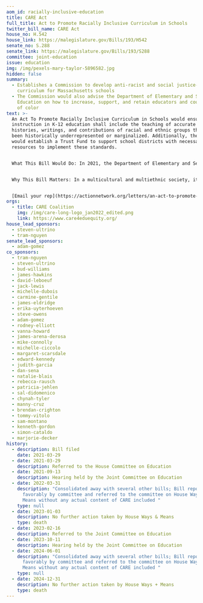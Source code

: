 ```yaml
---
aom_id: racially-inclusive-education
title: CARE Act
full_title: Act to Promote Racially Inclusive Curriculum in Schools
twitter_bill_name: CARE Act
house_no: H.542
house_link: https://malegislature.gov/Bills/193/H542
senate_no: S.288
senate_link: https://malegislature.gov/Bills/193/S288
committee: joint-education
issue: education
img: /img/pexels-mary-taylor-5896582.jpg
hidden: false
summary:
  - Establishes a Commission to develop anti-racist and social justice-focused
    curriculum for Massachusetts schools
  - The Commission would also advise the Department of Elementary and Secondary
    Education on how to increase, support, and retain educators and counselors
    of color
text: >-
  An Act To Promote Racially Inclusive Curriculum in Schools would ensure that
  instruction in K-12 education shall include the teaching of accurate
  histories, writings, and contributions of racial and ethnic groups that have
  been historically underrepresented or marginalized. Additionally, the bill
  would establish a Trust Fund to support school districts with necessary
  resources to implement these standards. 


  What This Bill Would Do: In 2021, the Department of Elementary and Secondary Education (DESE) provided guidance and recommended resources to reflect the importance of race, racism, and culturally inclusive teaching. This bill establishes academic standards in DESE’s curriculum frameworks that incorporate the study of histories and narratives of underrepresented racial and ethnic groups into instruction in all public schools. A separate trust fund will be established to provide grant-based support for school districts to implement such curriculum. 


  Why This Bill Matters: In a multicultural and multiethnic society, it is vital that students receive an education that includes accurate histories, stories, and perspectives of all people. Our currently divided democracy would benefit if future generations gain a comprehensive and accurate education that includes the teaching of writings, contributions, and cultural heritage of historically marginalized groups, as well as the study of policies and practices, and social and economic impacts on these groups and society. Students will learn to understand the experiences of others, see their own identities and experiences reflected, treat others with empathy and respect, and build stronger connections. Additionally, an accurate teaching of our nation’s history will bolster our state’s efforts to attract and retain educators from underrepresented backgrounds. Future generations will be more equipped with the skills and understanding needed to be productive in the workplace and to participate as residents in our culturally rich Commonwealth and as global citizens


  [Email your rep](https://actionnetwork.org/letters/an-act-to-promote-racially-inclusive-curriculum-in-schools?clear_id=true)
orgs:
  - title: CARE Coalition
    img: /img/care-long-logo_jan2022_edited.png
    link: https://www.care4eduequity.org/
house_lead_sponsors:
  - steven-ultrino
  - tram-nguyen
senate_lead_sponsors:
  - adam-gomez
co_sponsors:
  - tram-nguyen
  - steven-ultrino
  - bud-williams
  - james-hawkins
  - david-leboeuf
  - jack-lewis
  - michelle-dubois
  - carmine-gentile
  - james-eldridge
  - erika-uyterhoeven
  - steve-owens
  - adam-gomez
  - rodney-elliott
  - vanna-howard
  - james-arena-derosa
  - mike-connolly
  - michelle-ciccolo
  - margaret-scarsdale
  - edward-kennedy
  - judith-garcia
  - dan-sena
  - natalie-blais
  - rebecca-rausch
  - patricia-jehlen
  - sal-didomenico
  - chynah-tyler
  - manny-cruz
  - brendan-crighton
  - tommy-vitolo
  - sam-montano
  - kenneth-gordon
  - simon-cataldo
  - marjorie-decker
history:
  - description: Bill filed
    date: 2021-03-29
  - date: 2021-03-29
    description: Referred to the House Committee on Education
  - date: 2021-09-13
    description: Hearing held by the Joint Committee on Education
  - date: 2022-03-31
    description: "Consolidated away with several other bills; Bill reported
      favorably by committee and referred to the committee on House Ways and
      Means without any actual content of CARE included "
    type: null
  - date: 2023-01-03
    description: No further action taken by House Ways & Means
    type: death
  - date: 2023-02-16
    description: Referred to the Joint Committee on Education
  - date: 2023-10-11
    description: Hearing held by the Joint Committee on Education
  - date: 2024-06-01
    description: "Consolidated away with several other bills; Bill reported
      favorably by committee and referred to the committee on House Ways and
      Means without any actual content of CARE included "
    type: null
  - date: 2024-12-31
    description: No further action taken by House Ways + Means
    type: death
---
```

